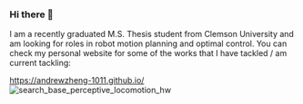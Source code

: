 ### Hi there 👋
I am a recently graduated M.S. Thesis student from Clemson University and am looking for roles in robot motion planning and optimal control.
You can check my personal website for some of the works that I have tackled / am current tackling: 

https://andrewzheng-1011.github.io/ 
<br>
<img src='/docs/perceptive_locomotion_unstructured_terrain/experimental_stairs_static_walk_view.gif' alt="search_base_perceptive_locomotion_hw"/>
